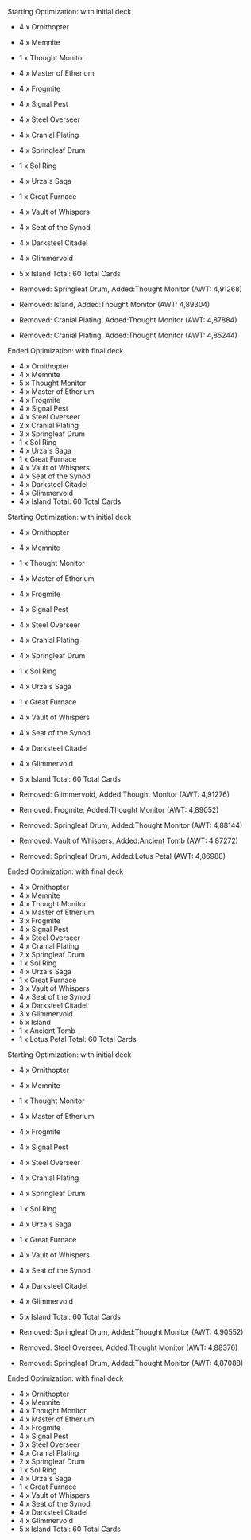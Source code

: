 Starting Optimization: with initial deck

 - 4    x Ornithopter
 - 4    x Memnite
 - 1    x Thought Monitor
 - 4    x Master of Etherium
 - 4    x Frogmite
 - 4    x Signal Pest
 - 4    x Steel Overseer
 - 4    x Cranial Plating
 - 4    x Springleaf Drum
 - 1    x Sol Ring
 - 4    x Urza's Saga
 - 1    x Great Furnace
 - 4    x Vault of Whispers
 - 4    x Seat of the Synod
 - 4    x Darksteel Citadel
 - 4    x Glimmervoid
 - 5    x Island
Total: 60 Total Cards


 - Removed: Springleaf Drum, Added:Thought Monitor (AWT: 4,91268)
 - Removed: Island, Added:Thought Monitor (AWT: 4,89304)
 - Removed: Cranial Plating, Added:Thought Monitor (AWT: 4,87884)
 - Removed: Cranial Plating, Added:Thought Monitor (AWT: 4,85244)

Ended Optimization: with final deck

 - 4    x Ornithopter
 - 4    x Memnite
 - 5    x Thought Monitor
 - 4    x Master of Etherium
 - 4    x Frogmite
 - 4    x Signal Pest
 - 4    x Steel Overseer
 - 2    x Cranial Plating
 - 3    x Springleaf Drum
 - 1    x Sol Ring
 - 4    x Urza's Saga
 - 1    x Great Furnace
 - 4    x Vault of Whispers
 - 4    x Seat of the Synod
 - 4    x Darksteel Citadel
 - 4    x Glimmervoid
 - 4    x Island
Total: 60 Total Cards





Starting Optimization: with initial deck

 - 4    x Ornithopter
 - 4    x Memnite
 - 1    x Thought Monitor
 - 4    x Master of Etherium
 - 4    x Frogmite
 - 4    x Signal Pest
 - 4    x Steel Overseer
 - 4    x Cranial Plating
 - 4    x Springleaf Drum
 - 1    x Sol Ring
 - 4    x Urza's Saga
 - 1    x Great Furnace
 - 4    x Vault of Whispers
 - 4    x Seat of the Synod
 - 4    x Darksteel Citadel
 - 4    x Glimmervoid
 - 5    x Island
Total: 60 Total Cards


 - Removed: Glimmervoid, Added:Thought Monitor (AWT: 4,91276)
 - Removed: Frogmite, Added:Thought Monitor (AWT: 4,89052)
 - Removed: Springleaf Drum, Added:Thought Monitor (AWT: 4,88144)
 - Removed: Vault of Whispers, Added:Ancient Tomb (AWT: 4,87272)
 - Removed: Springleaf Drum, Added:Lotus Petal (AWT: 4,86988)

Ended Optimization: with final deck

 - 4    x Ornithopter
 - 4    x Memnite
 - 4    x Thought Monitor
 - 4    x Master of Etherium
 - 3    x Frogmite
 - 4    x Signal Pest
 - 4    x Steel Overseer
 - 4    x Cranial Plating
 - 2    x Springleaf Drum
 - 1    x Sol Ring
 - 4    x Urza's Saga
 - 1    x Great Furnace
 - 3    x Vault of Whispers
 - 4    x Seat of the Synod
 - 4    x Darksteel Citadel
 - 3    x Glimmervoid
 - 5    x Island
 - 1    x Ancient Tomb
 - 1    x Lotus Petal
Total: 60 Total Cards





Starting Optimization: with initial deck

 - 4    x Ornithopter
 - 4    x Memnite
 - 1    x Thought Monitor
 - 4    x Master of Etherium
 - 4    x Frogmite
 - 4    x Signal Pest
 - 4    x Steel Overseer
 - 4    x Cranial Plating
 - 4    x Springleaf Drum
 - 1    x Sol Ring
 - 4    x Urza's Saga
 - 1    x Great Furnace
 - 4    x Vault of Whispers
 - 4    x Seat of the Synod
 - 4    x Darksteel Citadel
 - 4    x Glimmervoid
 - 5    x Island
Total: 60 Total Cards


 - Removed: Springleaf Drum, Added:Thought Monitor (AWT: 4,90552)
 - Removed: Steel Overseer, Added:Thought Monitor (AWT: 4,88376)
 - Removed: Springleaf Drum, Added:Thought Monitor (AWT: 4,87088)

Ended Optimization: with final deck

 - 4    x Ornithopter
 - 4    x Memnite
 - 4    x Thought Monitor
 - 4    x Master of Etherium
 - 4    x Frogmite
 - 4    x Signal Pest
 - 3    x Steel Overseer
 - 4    x Cranial Plating
 - 2    x Springleaf Drum
 - 1    x Sol Ring
 - 4    x Urza's Saga
 - 1    x Great Furnace
 - 4    x Vault of Whispers
 - 4    x Seat of the Synod
 - 4    x Darksteel Citadel
 - 4    x Glimmervoid
 - 5    x Island
Total: 60 Total Cards
